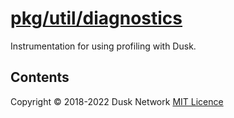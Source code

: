# [pkg/util/diagnostics](./pkg/util/diagnostics)

Instrumentation for using profiling with Dusk.

<!-- ToC start -->
##  Contents

<!-- ToC end -->

Copyright © 2018-2022 Dusk Network
[MIT Licence](https://github.com/dusk-network/dusk-blockchain/blob/master/LICENSE)
